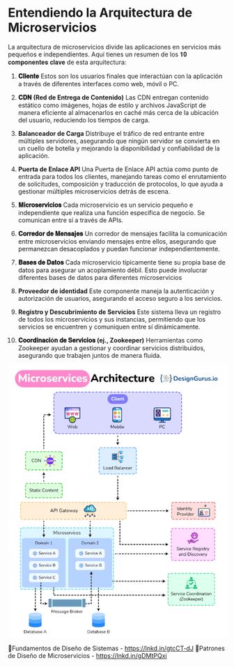 # Entendiendo la Arquitectura de Microservicios

La arquitectura de microservicios divide las aplicaciones en servicios más pequeños e independientes. Aquí tienes un resumen de los 𝟏𝟎 𝐜𝐨𝐦𝐩𝐨𝐧𝐞𝐧𝐭𝐞𝐬 𝐜𝐥𝐚𝐯𝐞 de esta arquitectura:

1. **𝐂𝐥𝐢𝐞𝐧𝐭𝐞**
Estos son los usuarios finales que interactúan con la aplicación a través de diferentes interfaces como web, móvil o PC.

2. **𝐂𝐃𝐍 (Red de Entrega de Contenido)**
Las CDN entregan contenido estático como imágenes, hojas de estilo y archivos JavaScript de manera eficiente al almacenarlos en caché más cerca de la ubicación del usuario, reduciendo los tiempos de carga.

3. **Balanceador de Carga**
Distribuye el tráfico de red entrante entre múltiples servidores, asegurando que ningún servidor se convierta en un cuello de botella y mejorando la disponibilidad y confiabilidad de la aplicación.

4. **Puerta de Enlace API**
Una Puerta de Enlace API actúa como punto de entrada para todos los clientes, manejando tareas como el enrutamiento de solicitudes, composición y traducción de protocolos, lo que ayuda a gestionar múltiples microservicios detrás de escena.

5. **𝐌𝐢𝐜𝐫𝐨𝐬𝐞𝐫𝐯𝐢𝐜𝐢𝐨𝐬**
Cada microservicio es un servicio pequeño e independiente que realiza una función específica de negocio. Se comunican entre sí a través de APIs.

6. **𝐂𝐨𝐫𝐫𝐞𝐝𝐨𝐫 𝐝𝐞 𝐌𝐞𝐧𝐬𝐚𝐣𝐞𝐬**
Un corredor de mensajes facilita la comunicación entre microservicios enviando mensajes entre ellos, asegurando que permanezcan desacoplados y puedan funcionar independientemente.

7. **𝐁𝐚𝐬𝐞𝐬 𝐝𝐞 𝐃𝐚𝐭𝐨𝐬**
Cada microservicio típicamente tiene su propia base de datos para asegurar un acoplamiento débil. Esto puede involucrar diferentes bases de datos para diferentes microservicios

8. **Proveedor de identidad**
Este componente maneja la autenticación y autorización de usuarios, asegurando el acceso seguro a los servicios.

9. **Registro y Descubrimiento de Servicios**
Este sistema lleva un registro de todos los microservicios y sus instancias, permitiendo que los servicios se encuentren y comuniquen entre sí dinámicamente.

10. **𝐂𝐨𝐨𝐫𝐝𝐢𝐧𝐚𝐜𝐢ó𝐧 𝐝𝐞 𝐒𝐞𝐫𝐯𝐢𝐜𝐢𝐨𝐬 (ej., Zookeeper)**
Herramientas como Zookeeper ayudan a gestionar y coordinar servicios distribuidos, asegurando que trabajen juntos de manera fluida.

![Arquitectura Microservices](1752750010210.gif)

📌Fundamentos de Diseño de Sistemas - https://lnkd.in/gtcCT-dJ
📌Patrones de Diseño de Microservicios - https://lnkd.in/gDMtPQxi